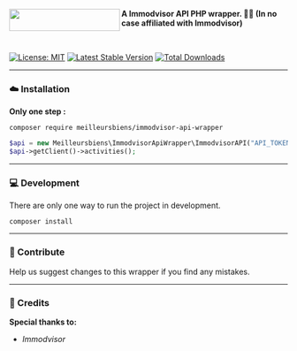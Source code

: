 
<a href="https://lab.nocturne.app"><img src="https://pro.immodvisor.com/images/logo-immodvisor.png" align="left" height="40" width="200"/></a>      


**A Immodvisor API PHP wrapper. 📡🔌 (In no case affiliated with Immodvisor)**


<br>


[![License: MIT](https://img.shields.io/badge/License-MIT-yellow.svg)](https://opensource.org/licenses/MIT)
[![Latest Stable Version](https://poser.pugx.org/meilleursbiens/immodvisor-api-wrapper/v)](//packagist.org/packages/meilleursbiens/immodvisor-api-wrapper)
[![Total Downloads](https://poser.pugx.org/meilleursbiens/immodvisor-api-wrapper/downloads)](//packagist.org/packages/meilleursbiens/immodvisor-api-wrapper)

___

### :cloud: Installation

**Only one step :**
```shell
composer require meilleursbiens/immodvisor-api-wrapper
```

```php
$api = new Meilleursbiens\ImmodvisorApiWrapper\ImmodvisorAPI("API_TOKEN", "CHECKSUM_IN", "CHECKSUM_OUT");
$api->getClient()->activities();
```
___

### :computer: Development

There are only one way to run the project in development. 

```shell
composer install
```
___

### :round_pushpin: Contribute
Help us suggest changes to this wrapper if you find any mistakes.

---

### :mag_right: Credits

**Special thanks to:**

-   *Immodvisor*
